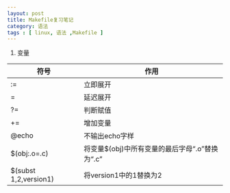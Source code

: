 ```yaml
---
layout: post
title: Makefile复习笔记
category: 语法
tags : [ linux, 语法 ,Makefile ]
---
```


1. 变量

符号|作用
---|---
:=|立即展开
=|延迟展开
?=|判断赋值
+=|增加变量
@echo|不输出echo字样
$(obj:.o=.c)|将变量$(obj)中所有变量的最后字母“.o”替换为“.c”
$(subst 1,2,version1)|将version1中的1替换为2
